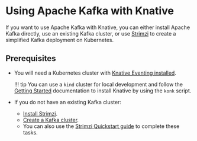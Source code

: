 # Using Apache Kafka with Knative

If you want to use Apache Kafka with Knative, you can either install Apache Kafka directly, use an existing Kafka cluster, or use [Strimzi](https://strimzi.io/docs/operators/in-development/full/overview.html) to create a simplified Kafka deployment on Kubernetes.

## Prerequisites

- You will need a Kubernetes cluster with [Knative Eventing installed](../../../../admin/install).

    !!! tip
        You can use a `kind` cluster for local development and follow the [Getting Started](../../../../getting-started) documentation to install Knative by using the `konk` script.

- If you do not have an existing Kafka cluster:
    - [Install Strimzi](https://strimzi.io/docs/operators/in-development/quickstart.html#proc-install-product-str).
    - [Create a Kafka cluster](https://strimzi.io/docs/operators/in-development/quickstart.html#proc-kafka-cluster-str).
    - You can also use the [Strimzi Quickstart guide](https://strimzi.io/quickstarts/) to complete these tasks.
